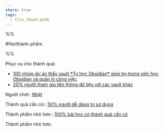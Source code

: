 ```yaml
---  
share: true  
tags:  
  - file_thành-phẩm  
---  
```

  
%%  
#file/thành-phẩm  
%%  
Phục vụ cho thành quả:  
- [100 nhóm dự án thấy vault ❝Tự học Obsidian❞ giúp họ trong việc học Obsidian và quản lý công việc](../../2%20Th%C3%A0nh%20qu%E1%BA%A3%20mong%20mu%E1%BB%91n/Ng%C6%B0%E1%BB%9Di%20d%C3%B9ng%20m%E1%BB%9F%20vault%20h%C6%B0%E1%BB%9Bng%20d%E1%BA%ABn%20Obsidian/100%20nh%C3%B3m%20d%E1%BB%B1%20%C3%A1n%20th%E1%BA%A5y%20vault%20%E2%9D%9DT%E1%BB%B1%20h%E1%BB%8Dc%20Obsidian%E2%9D%9E%20gi%C3%BAp%20h%E1%BB%8D%20trong%20vi%E1%BB%87c%20h%E1%BB%8Dc%20Obsidian%20v%C3%A0%20qu%E1%BA%A3n%20l%C3%BD%20c%C3%B4ng%20vi%E1%BB%87c.md)  
- [20% người tham gia liên thông dữ liệu với các vault khác](../../2%20Th%C3%A0nh%20qu%E1%BA%A3%20mong%20mu%E1%BB%91n/Ng%C6%B0%E1%BB%9Di%20d%C3%B9ng%20li%C3%AAn%20th%C3%B4ng%20d%E1%BB%AF%20li%E1%BB%87u/20%25%20ng%C6%B0%E1%BB%9Di%20tham%20gia%20li%C3%AAn%20th%C3%B4ng%20d%E1%BB%AF%20li%E1%BB%87u%20v%E1%BB%9Bi%20c%C3%A1c%20vault%20kh%C3%A1c.md)  
  
Người chơi:: [Nhật](../../4%20C%C3%A1c%20b%C3%AAn%20li%C3%AAn%20quan/C%C3%A1%20nh%C3%A2n%20c%E1%BB%A5%20th%E1%BB%83/Nh%E1%BA%ADt.md)  
  
Thành quả cần có:: [50% người dễ dàng tự sử dụng](../../2%20Th%C3%A0nh%20qu%E1%BA%A3%20mong%20mu%E1%BB%91n/Ng%C6%B0%E1%BB%9Di%20d%C3%B9ng%20m%E1%BB%9F%20vault%20h%C6%B0%E1%BB%9Bng%20d%E1%BA%ABn%20Obsidian/50%25%20ng%C6%B0%E1%BB%9Di%20d%E1%BB%85%20d%C3%A0ng%20t%E1%BB%B1%20s%E1%BB%AD%20d%E1%BB%A5ng.md)  
Thành phẩm nhỏ hơn:: [100% bài học có thành quả cần có](./100%25%20b%C3%A0i%20h%E1%BB%8Dc%20c%C3%B3%20th%C3%A0nh%20qu%E1%BA%A3%20c%E1%BA%A7n%20c%C3%B3.md)  
  
Thành phẩm nhỏ hơn:  
  
